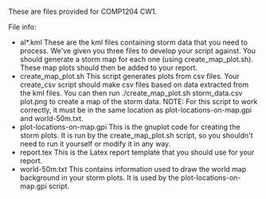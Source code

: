 These are files provided for COMP1204 CW1.

File info:
- al*.kml 
	These are the kml files containing storm data that you need to process.
	We've given you three files to develop your script against.
	You should generate a storm map for each one (using create_map_plot.sh).
	These map plots should then be added to your report.
- create_map_plot.sh
	This script generates plots from csv files. 
	Your create_csv script should make csv files based on data extracted from the kml files.
	You can then run
		./create_map_plot.sh storm_data.csv plot.png 
	to create a map of the storm data.
	NOTE: For this script to work correctly, it must be in the same location as plot-locations-on-map.gpi and world-50m.txt.
- plot-locations-on-map.gpi
	This is the gnuplot code for creating the storm plots. 
	It is run by the create_map_plot.sh script, so you shouldn't need to run it yourself or modify it in any way.
- report.tex
	This is the Latex report template that you should use for your report.
- world-50m.txt
	This contains information used to draw the world map background in your storm plots. 
	It is used by the plot-locations-on-map.gpi script.
